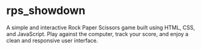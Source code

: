 # rps_showdown
A simple and interactive Rock Paper Scissors game built using HTML, CSS, and JavaScript. Play against the computer, track your score, and enjoy a clean and responsive user interface.
